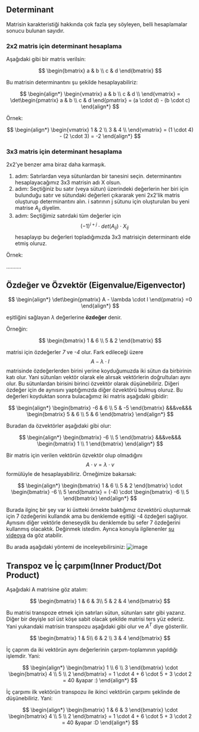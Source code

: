 ## Determinant

Matrisin karakteristiği hakkında çok fazla şey söyleyen, belli hesaplamalar sonucu bulunan sayıdır.

### 2x2 matris için determinant hesaplama
Aşağıdaki gibi bir matris verilsin:

$$
\begin{bmatrix}
a & b \\
c & d
\end{bmatrix}
$$

Bu matrisin determinantını şu şekilde hesaplayabiliriz:

$$
\begin{align*}
\begin{vmatrix}
a & b \\
c & d \\
\end{vmatrix}
= \det\begin{pmatrix} 
a & b \\
c & d
\end{pmatrix}
= (a \cdot d) - (b \cdot c)
\end{align*}
$$

Örnek:

$$
\begin{align*}
\begin{vmatrix}
1 & 2 \\
3 & 4 \\
\end{vmatrix}
= (1 \cdot 4) - (2 \cdot 3)
= -2
\end{align*}
$$

### 3x3 matris için determinant hesaplama

2x2'ye benzer ama biraz daha karmaşık. 
1. adım: Satırlardan veya sütunlardan bir tanesini seçin. determinantını hesaplayacağımız 3x3 matrisin adı X olsun.
2. adım: Seçtiğiniz bu satır (veya sütun) üzerindeki değerlerin her biri için bulunduğu satır ve sütundaki değerleri çıkararak yeni 2x2'lik matris oluşturup determinantını alın. i satırının j sütunu için oluşturulan bu yeni matrise $A_{ij}$ diyelim.
3. adım: Seçtiğimiz satırdaki tüm değerler için  $$(-1)^{i+j} \cdot det(A_{ij}) \cdot X_{ij}$$ hesaplayıp bu değerleri topladığımızda 3x3 matrisiçin determinantı elde etmiş oluruz.

Örnek:


..........

## Özdeğer ve Özvektör (Eigenvalue/Eigenvector)

$$
\begin{align*}
\det\begin{pmatrix} 
A - \lambda \cdot I
\end{pmatrix} 
=0 
\end{align*}
$$

eşitliğini sağlayan $\lambda$ değerlerine **özdeğer** denir.

Örneğin:

$$
\begin{bmatrix}
1 & 6 \\
5 & 2
\end{bmatrix}
$$

matrisi için özdeğerler _7_ ve _-4_ olur. Fark edileceği üzere $$A - \lambda \cdot I$$ matrisinde özdeğerlerden birini yerine koyduğumuzda iki sütun da birbirinin katı olur. Yani sütunları vektör olarak ele alırsak vektörlerin doğrultuları aynı olur. Bu sütunlardan birisini birinci özvektör olarak düşünebiliriz. Diğeri özdeğer için de aynısını yaptığımızda diğer özvektörü bulmuş oluruz. Bu değerleri koyduktan sonra bulacağımız iki matris aşağıdaki gibidir:

$$
\begin{align*}
\begin{bmatrix}
-6 & 6 \\
5 & -5
\end{bmatrix}
&&&ve&&&
\begin{bmatrix}
5 & 6 \\
5 & 6
\end{bmatrix}
\end{align*}
$$

Buradan da özvektörler aşağıdaki gibi olur:

$$
\begin{align*}
\begin{bmatrix}
-6  \\
5 
\end{bmatrix}
&&&ve&&&
\begin{bmatrix}
1  \\
1 
\end{bmatrix}
\end{align*}
$$

Bir matris için verilen vektörün özvektör olup olmadığını $$A \cdot v = \lambda \cdot v$$ formülüyle de hesaplayabiliriz. Örneğimize bakarsak:

$$
\begin{align*}
\begin{bmatrix}
1 & 6 \\
5 & 2
\end{bmatrix}
\cdot
\begin{bmatrix}
-6  \\
5 
\end{bmatrix}
= (-4)
\cdot
\begin{bmatrix}
-6  \\
5 
\end{bmatrix}
\end{align*}
$$

Burada ilginç bir şey var ki üstteki örnekte baktığımız özvektörü oluşturmak için 7 özdeğerini kullandık ama bu denklemde eşitliği -4 özdeğeri sağlıyor. Aynısını diğer vektörle deneseydik bu denklemde bu sefer 7 özdeğerini kullanmış olacaktık. Değinmek istedim. Ayrıca konuyla ilgilenenler [şu videoya](https://www.youtube.com/watch?v=1sDBruay100) da göz atabilir.

Bu arada aşağıdaki yöntemi de inceleyebilirsiniz:
![image](https://github.com/user-attachments/assets/4927bbec-3aba-4726-8147-b4f895c8923d)

## Transpoz ve İç çarpım(Inner Product/Dot Product)

Aşağıdaki A matrisine göz atalım:

$$
\begin{bmatrix}
1 & 6 & 3\\
5 & 2 & 4
\end{bmatrix}
$$

Bu matrisi transpoze etmek için satırları sütun, sütunları satır gibi yazarız. Diğer bir deyişle sol üst köşe sabit olacak şekilde matrisi ters yüz ederiz. Yani yukarıdaki matrisin transpozu aşağıdaki gibi olur ve $A^T$ diye gösterilir.

$$
\begin{bmatrix}
1 & 5\\
6 & 2 \\
3 & 4
\end{bmatrix}
$$

İç çaprım da iki vektörün aynı değerlerinin çarpım-toplamının yapıldığı işlemdir. Yani:

$$
\begin{align*}
\begin{bmatrix}
1 \\
6 \\
3 
\end{bmatrix}
\cdot
\begin{bmatrix}
4 \\
5 \\
2 
\end{bmatrix}
= 1 \cdot 4 + 6 \cdot 5 + 3 \cdot 2
= 40 &yapar :)
\end{align*}
$$

İç çarpımı ilk vektörün transpozu ile ikinci vektörün çarpımı şeklinde de düşünebiliriz. Yani:

$$
\begin{align*}
\begin{bmatrix}
1 &
6 &
3 
\end{bmatrix}
\cdot
\begin{bmatrix}
4 \\
5 \\
2 
\end{bmatrix}
= 1 \cdot 4 + 6 \cdot 5 + 3 \cdot 2
= 40 &yapar :D
\end{align*}
$$
